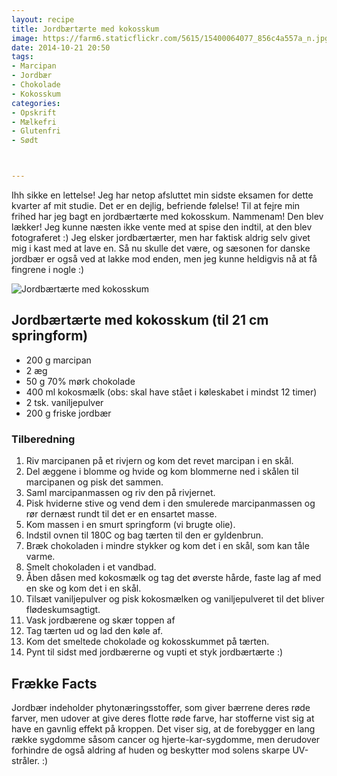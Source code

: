 ```yaml
---
layout: recipe
title: Jordbærtærte med kokosskum
image: https://farm6.staticflickr.com/5615/15400064077_856c4a557a_n.jpg
date: 2014-10-21 20:50
tags:
- Marcipan
- Jordbær
- Chokolade
- Kokosskum
categories:
- Opskrift
- Mælkefri
- Glutenfri
- Sødt



---
```

Ihh sikke en lettelse! Jeg har netop afsluttet min sidste eksamen for dette kvarter af mit studie. Det er en dejlig, befriende følelse! Til at fejre min frihed har jeg bagt en jordbærtærte med kokosskum. Nammenam! Den blev lækker! Jeg kunne næsten ikke vente med at spise den indtil, at den blev fotograferet :) Jeg elsker jordbærtærter, men har faktisk aldrig selv givet mig i kast med at lave en. Så nu skulle det være, og sæsonen for danske jordbær er også ved at lakke mod enden, men jeg kunne heldigvis nå at få fingrene i nogle :)


![Jordbærtærte med kokosskum](https://farm6.staticflickr.com/5615/15400064077_856c4a557a_z.jpg) 


## Jordbærtærte med kokosskum (til 21 cm springform)
- 200 g marcipan
- 2 æg
- 50 g 70% mørk chokolade
- 400 ml kokosmælk (obs: skal have stået i køleskabet i mindst 12 timer)
- 2 tsk. vaniljepulver
- 200 g friske jordbær







### Tilberedning
1. Riv marcipanen på et rivjern og kom det revet marcipan i en skål.
2. Del æggene i blomme og hvide og kom blommerne ned i skålen til marcipanen og pisk det sammen. 
3. Saml marcipanmassen og riv den på rivjernet.
4. Pisk hviderne stive og vend dem i den smulerede marcipanmassen og rør dernæst rundt til det er en ensartet masse.
4. Kom massen i en smurt springform (vi brugte olie).
5. Indstil ovnen til 180C og bag tærten til den er gyldenbrun.
6. Bræk chokoladen i mindre stykker og kom det i en skål, som kan tåle varme.
7. Smelt chokoladen i et vandbad.
8. Åben dåsen med kokosmælk og tag det øverste hårde, faste lag af med en ske og kom det i en skål.
9. Tilsæt vaniljepulver og pisk kokosmælken og vaniljepulveret til det bliver flødeskumsagtigt.
10. Vask jordbærene og skær toppen af
11. Tag tærten ud og lad den køle af.
12. Kom det smeltede chokolade og kokosskummet på tærten.
13. Pynt til sidst med jordbærerne og vupti et styk jordbærtærte :)






## Frække Facts
Jordbær indeholder phytonæringsstoffer, som giver bærrene deres røde
farver, men udover at give deres flotte røde farve, har stofferne vist sig at have
en gavnlig effekt på kroppen. Det viser sig, at de forebygger en lang række
sygdomme såsom cancer og hjerte-kar-sygdomme, men derudover forhindre de også
aldring af huden og beskytter mod solens skarpe UV-stråler. :)